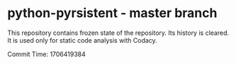 # python-pyrsistent - master branch

This repository contains frozen state of the repository.
Its history is cleared. It is used only for static code
analysis with Codacy.

Commit Time: 1706419384